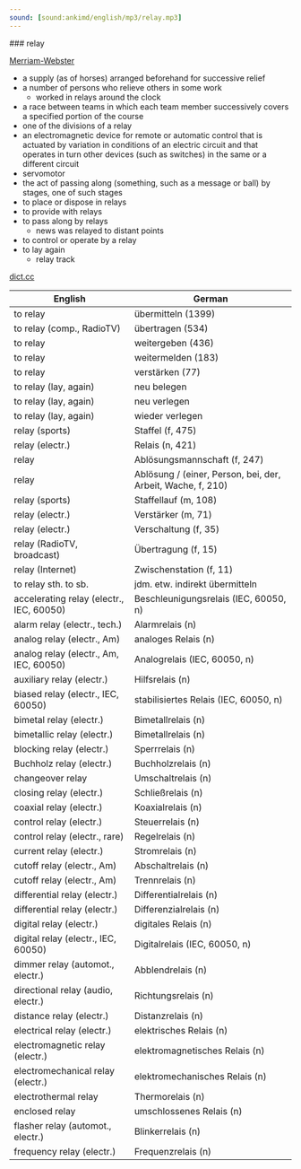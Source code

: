 ```yaml
---
sound: [sound:ankimd/english/mp3/relay.mp3]
---
```


\### relay

[Merriam-Webster](https://www.merriam-webster.com/dictionary/relay)

- a supply (as of horses) arranged beforehand for successive relief
- a number of persons who relieve others in some work
    - worked in relays around the clock
- a race between teams in which each team member successively covers a specified portion of the course
- one of the divisions of a relay
- an electromagnetic device for remote or automatic control that is actuated by variation in conditions of an electric circuit and that operates in turn other devices (such as switches) in the same or a different circuit
- servomotor
- the act of passing along (something, such as a message or ball) by stages, one of such stages
- to place or dispose in relays
- to provide with relays
- to pass along by relays
    - news was relayed to distant points
- to control or operate by a relay
- to lay again
    - relay track

[dict.cc](https://www.dict.cc/relay)

| English        | German       |
| -------------- | ------------ |
| to relay | übermitteln (1399) |
| to relay (comp., RadioTV) | übertragen (534) |
| to relay | weitergeben (436) |
| to relay | weitermelden (183) |
| to relay | verstärken (77) |
| to relay (lay, again) | neu belegen |
| to relay (lay, again) | neu verlegen |
| to relay (lay, again) | wieder verlegen |
| relay (sports) | Staffel (f, 475) |
| relay (electr.) | Relais (n, 421) |
| relay | Ablösungsmannschaft (f, 247) |
| relay | Ablösung / (einer, Person, bei, der, Arbeit, Wache, f, 210) |
| relay (sports) | Staffellauf (m, 108) |
| relay (electr.) | Verstärker (m, 71) |
| relay (electr.) | Verschaltung (f, 35) |
| relay (RadioTV, broadcast) | Übertragung (f, 15) |
| relay (Internet) | Zwischenstation (f, 11) |
| to relay sth. to sb. | jdm. etw. indirekt übermitteln |
| accelerating relay (electr., IEC, 60050) | Beschleunigungsrelais (IEC, 60050, n) |
| alarm relay (electr., tech.) | Alarmrelais (n) |
| analog relay (electr., Am) | analoges Relais (n) |
| analog relay (electr., Am, IEC, 60050) | Analogrelais (IEC, 60050, n) |
| auxiliary relay (electr.) | Hilfsrelais (n) |
| biased relay (electr., IEC, 60050) | stabilisiertes Relais (IEC, 60050, n) |
| bimetal relay (electr.) | Bimetallrelais (n) |
| bimetallic relay (electr.) | Bimetallrelais (n) |
| blocking relay (electr.) | Sperrrelais (n) |
| Buchholz relay (electr.) | Buchholzrelais (n) |
| changeover relay | Umschaltrelais (n) |
| closing relay (electr.) | Schließrelais (n) |
| coaxial relay (electr.) | Koaxialrelais (n) |
| control relay (electr.) | Steuerrelais (n) |
| control relay (electr., rare) | Regelrelais (n) |
| current relay (electr.) | Stromrelais (n) |
| cutoff relay (electr., Am) | Abschaltrelais (n) |
| cutoff relay (electr., Am) | Trennrelais (n) |
| differential relay (electr.) | Differentialrelais (n) |
| differential relay (electr.) | Differenzialrelais (n) |
| digital relay (electr.) | digitales Relais (n) |
| digital relay (electr., IEC, 60050) | Digitalrelais (IEC, 60050, n) |
| dimmer relay (automot., electr.) | Abblendrelais (n) |
| directional relay (audio, electr.) | Richtungsrelais (n) |
| distance relay (electr.) | Distanzrelais (n) |
| electrical relay (electr.) | elektrisches Relais (n) |
| electromagnetic relay (electr.) | elektromagnetisches Relais (n) |
| electromechanical relay (electr.) | elektromechanisches Relais (n) |
| electrothermal relay | Thermorelais (n) |
| enclosed relay | umschlossenes Relais (n) |
| flasher relay (automot., electr.) | Blinkerrelais (n) |
| frequency relay (electr.) | Frequenzrelais (n) |
